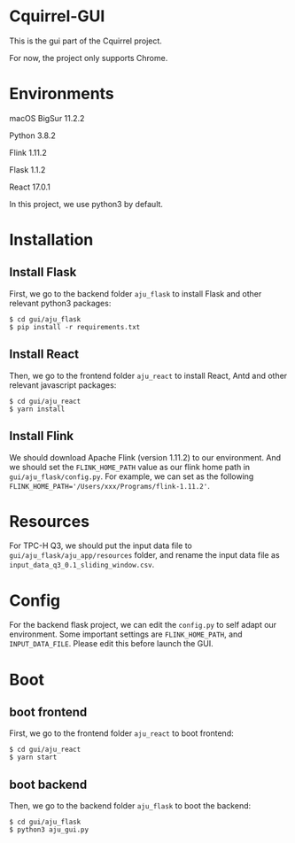 # Cquirrel-GUI

This is the gui part of the Cquirrel project. 

For now, the project only supports Chrome.


# Environments
macOS BigSur 11.2.2

Python 3.8.2

Flink 1.11.2

Flask 1.1.2

React 17.0.1

In this project, we use python3 by default.

# Installation

## Install Flask
First, we go to the backend folder `aju_flask` to install Flask and other relevant python3 packages:
```
$ cd gui/aju_flask
$ pip install -r requirements.txt
```

## Install React 
Then, we go to the frontend folder `aju_react` to install React, Antd and other relevant javascript packages:
```
$ cd gui/aju_react
$ yarn install
```

## Install Flink
We should download Apache Flink (version 1.11.2) to our environment. And we should set the `FLINK_HOME_PATH` value as our flink home path in `gui/aju_flask/config.py`. For example, we can set as the following `FLINK_HOME_PATH='/Users/xxx/Programs/flink-1.11.2'`.

# Resources
For TPC-H Q3, we should put the input data file to `gui/aju_flask/aju_app/resources` folder, and rename the input data file as `input_data_q3_0.1_sliding_window.csv`.

# Config
For the backend flask project, we can edit the `config.py` to self adapt our environment.
Some important settings are `FLINK_HOME_PATH`, and `INPUT_DATA_FILE`. Please edit this before launch the GUI.

# Boot

## boot frontend 
First, we go to the frontend folder `aju_react` to boot frontend:
```
$ cd gui/aju_react
$ yarn start
```

## boot backend
Then, we go to the backend folder `aju_flask` to boot the backend:
```
$ cd gui/aju_flask
$ python3 aju_gui.py
```

